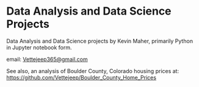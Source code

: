 # Data Analysis and Data Science Projects
Data Analysis and Data Science projects by Kevin Maher, primarily Python in Jupyter notebook form.  

email: Vettejeep365@gmail.com

See also, an analysis of Boulder County, Colorado housing prices at:
https://github.com/Vettejeep/Boulder_County_Home_Prices
